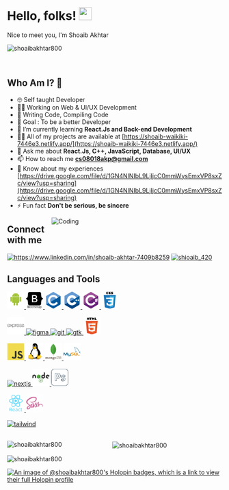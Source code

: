 # Hello, folks! <img src="https://raw.githubusercontent.com/MartinHeinz/MartinHeinz/master/wave.gif" width="30px" height="30px">

Nice to meet you, I'm Shoaib Akhtar

<p align="left"> <img src="https://komarev.com/ghpvc/?username=shoaibakhtar800&label=Profile%20views&color=0e75b6&style=flat" alt="shoaibakhtar800" /> </p>

<p align="left"> <a href="https://twitter.com/" target="blank"><img src="https://img.shields.io/twitter/follow/?logo=twitter&style=for-the-badge" alt="" /></a> </p>


## Who Am I? 🤠

- 🤓 Self taught Developer 
- 👩‍💻 Working on Web & UI/UX Development 
- 📝 Writing Code, Compiling Code
- 🎯 Goal : To be a better Developer 
- 🌱 I’m currently learning **React.Js and Back-end Development**
- 👨‍💻 All of my projects are available at [https://shoaib-waikiki-7446e3.netlify.app/](https://shoaib-waikiki-7446e3.netlify.app/)
- 💬 Ask me about **React.Js, C++, JavaScript, Database, UI/UX**
- 📫 How to reach me **cs08018akp@gmail.com**
- 📄 Know about my experiences [https://drive.google.com/file/d/1GN4NlNIbL9LjIjcC0mmWysEmxVP8sxZc/view?usp=sharing](https://drive.google.com/file/d/1GN4NlNIbL9LjIjcC0mmWysEmxVP8sxZc/view?usp=sharing)
- ⚡ Fun fact **Don't be serious, be sincere**
<img align="right" alt="Coding" width="400" src="https://cdn.dribbble.com/users/1162077/screenshots/3848914/programmer.gif">

## Connect with me
<p align="left">
<a href="https://linkedin.com/in/https://www.linkedin.com/in/shoaib-akhtar-7409b8259" target="blank"><img align="center" src="https://raw.githubusercontent.com/rahuldkjain/github-profile-readme-generator/master/src/images/icons/Social/linked-in-alt.svg" alt="https://www.linkedin.com/in/shoaib-akhtar-7409b8259" height="30" width="40" /></a>
<a href="https://www.leetcode.com/shioaib_420" target="blank"><img align="center" src="https://raw.githubusercontent.com/rahuldkjain/github-profile-readme-generator/master/src/images/icons/Social/leet-code.svg" alt="shioaib_420" height="30" width="40" /></a>
</p>

## Languages and Tools
<p align="left"> 
<a href="https://developer.android.com" target="_blank" rel="noreferrer"> <img src="https://raw.githubusercontent.com/devicons/devicon/master/icons/android/android-original-wordmark.svg" alt="android" width="40" height="40"/> </a> <a href="https://getbootstrap.com" target="_blank" rel="noreferrer"> <img src="https://raw.githubusercontent.com/devicons/devicon/master/icons/bootstrap/bootstrap-plain-wordmark.svg" alt="bootstrap" width="40" height="40"/> </a> 
<a href="https://www.cprogramming.com/" target="_blank" rel="noreferrer"> <img src="https://raw.githubusercontent.com/devicons/devicon/master/icons/c/c-original.svg" alt="c" width="40" height="40"/> </a> 
<a href="https://www.w3schools.com/cpp/" target="_blank" rel="noreferrer"> <img src="https://raw.githubusercontent.com/devicons/devicon/master/icons/cplusplus/cplusplus-original.svg" alt="cplusplus" width="40" height="40"/> </a> 
<a href="https://www.w3schools.com/cs/" target="_blank" rel="noreferrer"> <img src="https://raw.githubusercontent.com/devicons/devicon/master/icons/csharp/csharp-original.svg" alt="csharp" width="40" height="40"/> </a> 
<a href="https://www.w3schools.com/css/" target="_blank" rel="noreferrer"> <img src="https://raw.githubusercontent.com/devicons/devicon/master/icons/css3/css3-original-wordmark.svg" alt="css3" width="40" height="40"/> </a> 
<br />
<br />
<a href="https://expressjs.com" target="_blank" rel="noreferrer"> <img src="https://raw.githubusercontent.com/devicons/devicon/master/icons/express/express-original-wordmark.svg" alt="express" width="40" height="40"/> </a>
<a href="https://www.figma.com/" target="_blank" rel="noreferrer"> <img src="https://www.vectorlogo.zone/logos/figma/figma-icon.svg" alt="figma" width="40" height="40"/> </a> 
<a href="https://git-scm.com/" target="_blank" rel="noreferrer"> <img src="https://www.vectorlogo.zone/logos/git-scm/git-scm-icon.svg" alt="git" width="40" height="40"/> </a> 
<a href="https://www.gtk.org/" target="_blank" rel="noreferrer"> <img src="https://upload.wikimedia.org/wikipedia/commons/7/71/GTK_logo.svg" alt="gtk" width="40" height="40"/> </a> 
<a href="https://www.w3.org/html/" target="_blank" rel="noreferrer"> <img src="https://raw.githubusercontent.com/devicons/devicon/master/icons/html5/html5-original-wordmark.svg" alt="html5" width="40" height="40"/> </a> 
<br />
<br />
<a href="https://developer.mozilla.org/en-US/docs/Web/JavaScript" target="_blank" rel="noreferrer"> <img src="https://raw.githubusercontent.com/devicons/devicon/master/icons/javascript/javascript-original.svg" alt="javascript" width="40" height="40"/> </a>
<a href="https://www.linux.org/" target="_blank" rel="noreferrer"> <img src="https://raw.githubusercontent.com/devicons/devicon/master/icons/linux/linux-original.svg" alt="linux" width="40" height="40"/> </a> 
<a href="https://www.mongodb.com/" target="_blank" rel="noreferrer"> <img src="https://raw.githubusercontent.com/devicons/devicon/master/icons/mongodb/mongodb-original-wordmark.svg" alt="mongodb" width="40" height="40"/> </a>
<a href="https://www.mysql.com/" target="_blank" rel="noreferrer"> <img src="https://raw.githubusercontent.com/devicons/devicon/master/icons/mysql/mysql-original-wordmark.svg" alt="mysql" width="40" height="40"/> </a> 
<br />
<br />
<a href="https://nextjs.org/" target="_blank" rel="noreferrer"> <img src="https://cdn.worldvectorlogo.com/logos/nextjs-2.svg" alt="nextjs" width="40" height="40"/> </a> 
<a href="https://nodejs.org" target="_blank" rel="noreferrer"> <img src="https://raw.githubusercontent.com/devicons/devicon/master/icons/nodejs/nodejs-original-wordmark.svg" alt="nodejs" width="40" height="40"/> </a> 
<a href="https://www.photoshop.com/en" target="_blank" rel="noreferrer"> <img src="https://raw.githubusercontent.com/devicons/devicon/master/icons/photoshop/photoshop-line.svg" alt="photoshop" width="40" height="40"/> </a> 
<br />
<br />
<a href="https://reactjs.org/" target="_blank" rel="noreferrer"> <img src="https://raw.githubusercontent.com/devicons/devicon/master/icons/react/react-original-wordmark.svg" alt="react" width="40" height="40"/> </a> 
<a href="https://sass-lang.com" target="_blank" rel="noreferrer"> <img src="https://raw.githubusercontent.com/devicons/devicon/master/icons/sass/sass-original.svg" alt="sass" width="40" height="40"/> </a> 
<br />
<br />
<a href="https://tailwindcss.com/" target="_blank" rel="noreferrer"> <img src="https://www.vectorlogo.zone/logos/tailwindcss/tailwindcss-icon.svg" alt="tailwind" width="40" height="40"/> </a> 
<br />
<br />
</p>

<p><img align="left" width="48%" src="https://github-readme-stats.vercel.app/api/top-langs?username=shoaibakhtar800&show_icons=true&locale=en&layout=compact&theme=react" alt="shoaibakhtar800" /></p>

<p>&nbsp;<img align="center" width="48%" src="https://github-readme-stats.vercel.app/api?username=shoaibakhtar800&show_icons=true&locale=en&theme=react" alt="shoaibakhtar800" /></p>

<p><img align="center" src="https://github-readme-streak-stats.herokuapp.com/?user=shoaibakhtar800&theme=react-dark&theme=react&" alt="shoaibakhtar800" /></p>

[![An image of @shoaibakhtar800's Holopin badges, which is a link to view their full Holopin profile](https://holopin.me/shoaibakhtar800)](https://holopin.io/@shoaibakhtar800)
